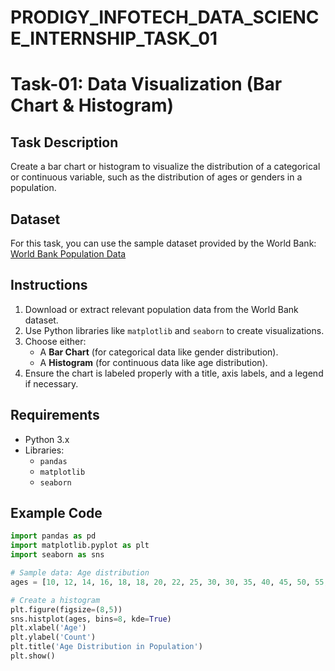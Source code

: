 # PRODIGY_INFOTECH_DATA_SCIENCE_INTERNSHIP_TASK_01

# Task-01: Data Visualization (Bar Chart & Histogram)

## Task Description
Create a bar chart or histogram to visualize the distribution of a categorical or continuous variable, such as the distribution of ages or genders in a population.

## Dataset
For this task, you can use the sample dataset provided by the World Bank:
[World Bank Population Data](https://data.worldbank.org/indicator/SP.POP.TOTL)

## Instructions
1. Download or extract relevant population data from the World Bank dataset.
2. Use Python libraries like `matplotlib` and `seaborn` to create visualizations.
3. Choose either:
   - A **Bar Chart** (for categorical data like gender distribution).
   - A **Histogram** (for continuous data like age distribution).
4. Ensure the chart is labeled properly with a title, axis labels, and a legend if necessary.

## Requirements
- Python 3.x
- Libraries:
  - `pandas`
  - `matplotlib`
  - `seaborn`

## Example Code
```python
import pandas as pd
import matplotlib.pyplot as plt
import seaborn as sns

# Sample data: Age distribution
ages = [10, 12, 14, 16, 18, 18, 20, 22, 25, 30, 30, 35, 40, 45, 50, 55, 60, 65]

# Create a histogram
plt.figure(figsize=(8,5))
sns.histplot(ages, bins=8, kde=True)
plt.xlabel('Age')
plt.ylabel('Count')
plt.title('Age Distribution in Population')
plt.show()

